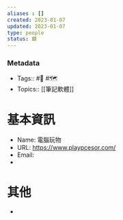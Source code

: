 ```yaml
---
aliases : []
created: 2023-01-07
updated: 2023-01-07
type: people
status: 🟩
---
```

### Metadata
- Tags:: #👥️ #🗺️
- Topics:: [[筆記軟體]]

# 基本資訊
- Name: 電腦玩物
- URL: https://www.playpcesor.com/
- Email:
- 
# 其他
- 